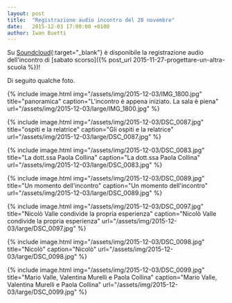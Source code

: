 ```yaml
---
layout: post
title:  "Registrazione audio incontro del 28 novembre"
date:   2015-12-03 17:00:00 +0100
author: Iwan Buetti
---
```


Su [Soundcloud](https://soundcloud.com/hrundi-bakshi/progettare-unaltra-scuola-il-metodo-montessori-per-tutti){:target="_blank"} è disponibile la registrazione audio dell'incontro di [sabato scorso]({% post_url 2015-11-27-progettare-un-altra-scuola %})!

Di seguito qualche foto.

 {% include image.html
  img="/assets/img/2015-12-03/IMG_1800.jpg"
  title="panoramica"
  caption="L'incontro è appena iniziato. La sala è piena"
  url="/assets/img/2015-12-03/large/IMG_1800.jpg"
 %}

 {% include image.html
  img="/assets/img/2015-12-03/DSC_0087.jpg"
  title="ospiti e la relatrice"
  caption="Gli ospiti e la relatrice"
  url="/assets/img/2015-12-03/large/DSC_0087.jpg"
 %}


{% include image.html
  img="/assets/img/2015-12-03/DSC_0083.jpg"
  title="La dott.ssa Paola Collina"
  caption="La dott.ssa Paola Collina"
  url="/assets/img/2015-12-03/large/DSC_0083.jpg"
 %}




 {% include image.html
  img="/assets/img/2015-12-03/DSC_0089.jpg"
  title="Un momento dell'incontro"
  caption="Un momento dell'incontro"
  url="/assets/img/2015-12-03/large/DSC_0089.jpg"
 %}

 {% include image.html
  img="/assets/img/2015-12-03/DSC_0097.jpg"
  title="Nicolò Valle condivide la propria esperienza"
  caption="Nicolò Valle condivide la propria esperienza"
  url="/assets/img/2015-12-03/large/DSC_0097.jpg"
 %}


 {% include image.html
  img="/assets/img/2015-12-03/DSC_0098.jpg"
  title="Nicolò"
  caption="Nicolò"
  url="/assets/img/2015-12-03/large/DSC_0098.jpg"
 %}

 {% include image.html
  img="/assets/img/2015-12-03/DSC_0099.jpg"
  title="Mario Valle, Valentina Murelli e Paola Collina"
  caption="Mario Valle, Valentina Murelli e Paola Collina"
  url="/assets/img/2015-12-03/large/DSC_0099.jpg"
 %}



